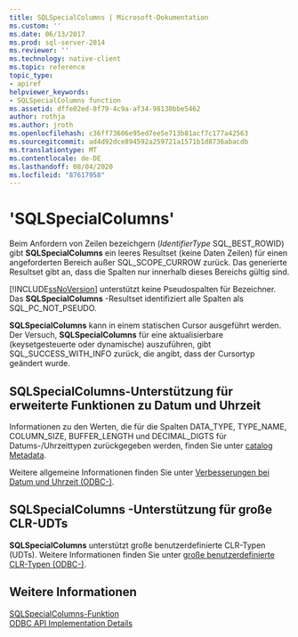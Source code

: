 ```yaml
---
title: SQLSpecialColumns | Microsoft-Dokumentation
ms.custom: ''
ms.date: 06/13/2017
ms.prod: sql-server-2014
ms.reviewer: ''
ms.technology: native-client
ms.topic: reference
topic_type:
- apiref
helpviewer_keywords:
- SQLSpecialColumns function
ms.assetid: dffe02ed-8f79-4c9a-af34-98130bbe5462
author: rothja
ms.author: jroth
ms.openlocfilehash: c36ff73606e95ed7ee5e713b81acf7c177a42563
ms.sourcegitcommit: ad4d92dce894592a259721a1571b1d8736abacdb
ms.translationtype: MT
ms.contentlocale: de-DE
ms.lasthandoff: 08/04/2020
ms.locfileid: "87617958"
---
```

# <a name="sqlspecialcolumns"></a>'SQLSpecialColumns'
  Beim Anfordern von Zeilen bezeichgern (*IdentifierType* SQL_BEST_ROWID) gibt **SQLSpecialColumns** ein leeres Resultset (keine Daten Zeilen) für einen angeforderten Bereich außer SQL_SCOPE_CURROW zurück. Das generierte Resultset gibt an, dass die Spalten nur innerhalb dieses Bereichs gültig sind.  
  
 [!INCLUDE[ssNoVersion](../../includes/ssnoversion-md.md)] unterstützt keine Pseudospalten für Bezeichner. Das **SQLSpecialColumns** -Resultset identifiziert alle Spalten als SQL_PC_NOT_PSEUDO.  
  
 **SQLSpecialColumns** kann in einem statischen Cursor ausgeführt werden. Der Versuch, **SQLSpecialColumns** für eine aktualisierbare (keysetgesteuerte oder dynamische) auszuführen, gibt SQL_SUCCESS_WITH_INFO zurück, die angibt, dass der Cursortyp geändert wurde.  
  
## <a name="sqlspecialcolumns-support-for-enhanced-date-and-time-features"></a>SQLSpecialColumns-Unterstützung für erweiterte Funktionen zu Datum und Uhrzeit  
 Informationen zu den Werten, die für die Spalten DATA_TYPE, TYPE_NAME, COLUMN_SIZE, BUFFER_LENGTH und DECIMAL_DIGTS für Datums-/Uhrzeittypen zurückgegeben werden, finden Sie unter [catalog Metadata](../native-client-odbc-date-time/metadata-catalog.md).  
  
 Weitere allgemeine Informationen finden Sie unter [Verbesserungen bei Datum und Uhrzeit &#40;ODBC-&#41;](../native-client-odbc-date-time/date-and-time-improvements-odbc.md).  
  
## <a name="sqlspecialcolumns-support-for-large-clr-udts"></a>SQLSpecialColumns -Unterstützung für große CLR-UDTs  
 **SQLSpecialColumns** unterstützt große benutzerdefinierte CLR-Typen (UDTs). Weitere Informationen finden Sie unter [große benutzerdefinierte CLR-Typen &#40;ODBC-&#41;](../native-client/odbc/large-clr-user-defined-types-odbc.md).  
  
## <a name="see-also"></a>Weitere Informationen  
 [SQLSpecialColumns-Funktion](https://go.microsoft.com/fwlink/?LinkId=59371)   
 [ODBC API Implementation Details](odbc-api-implementation-details.md)  
  
  
